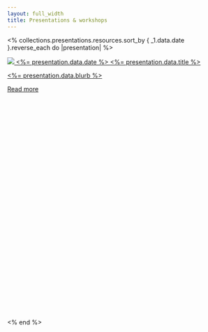 ```yaml
---
layout: full_width
title: Presentations & workshops
---
```


<% collections.presentations.resources.sort_by { _1.data.date }.reverse_each do |presentation| %>
  <div class="md:columns-2 py-12 gap-12">
    <a href="<%= presentation.relative_url %>">
      <img class="w-full" src="<%= presentation.data.image_url %>"/>
      <span class="relative z-10">
        <time class="hidden md:block relative z-10 order-first mb-3 flex items-center text-sm text-zinc-400 dark:text-zinc-500" datetime="2022-09-05">
          <%= presentation.data.date %>
        </time>
        <span class="text-4xl">
          <%= presentation.data.title %>
        </span>
        <p class="relative z-10 mt-2 text-sm text-zinc-600 dark:text-zinc-400">
          <%= presentation.data.blurb %>
        </p>
        <div aria-hidden="true" class="relative z-10 mt-4 flex items-center text-sm font-medium text-teal-500">
          Read more
          <svg viewBox="0 0 16 16" fill="none" aria-hidden="true" class="ml-1 h-4 w-4 stroke-current">
            <path d="M6.75 5.75 9.25 8l-2.5 2.25" stroke-width="1.5" stroke-linecap="round" stroke-linejoin="round">
            </path>
          </svg>
        </div>
      </span>
    </a>
  </div>

<% end %>
